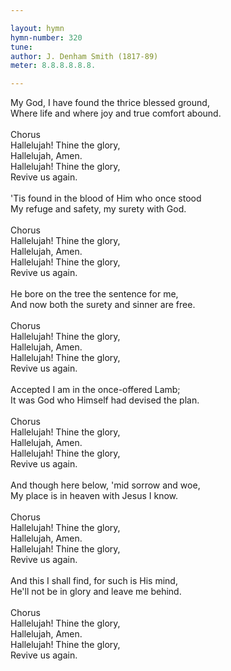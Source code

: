 ```yaml
---

layout: hymn
hymn-number: 320
tune: 
author: J. Denham Smith (1817-89)
meter: 8.8.8.8.8.8.

---
```

My God, I have found the thrice blessed ground,<br>Where life and where joy and true comfort abound.<br><br>Chorus<br>Hallelujah! Thine the glory,<br>Hallelujah, Amen.<br>Hallelujah! Thine the glory,<br>Revive us again.<br><br>'Tis found in the blood of Him who once stood<br>My refuge and safety, my surety with God.<br><br>Chorus<br>Hallelujah! Thine the glory,<br>Hallelujah, Amen.<br>Hallelujah! Thine the glory,<br>Revive us again.<br><br>He bore on the tree the sentence for me,<br>And now both the surety and sinner are free.<br><br>Chorus<br>Hallelujah! Thine the glory,<br>Hallelujah, Amen.<br>Hallelujah! Thine the glory,<br>Revive us again.<br><br>Accepted I am in the once-offered Lamb;<br>It was God who Himself had devised the plan.<br><br>Chorus<br>Hallelujah! Thine the glory,<br>Hallelujah, Amen.<br>Hallelujah! Thine the glory,<br>Revive us again.<br><br>And though here below, 'mid sorrow and woe,<br>My place is in heaven with Jesus I know.<br><br>Chorus<br>Hallelujah! Thine the glory,<br>Hallelujah, Amen.<br>Hallelujah! Thine the glory,<br>Revive us again.<br><br>And this I shall find, for such is His mind,<br>He'll not be in glory and leave me behind.<br><br>Chorus<br>Hallelujah! Thine the glory,<br>Hallelujah, Amen.<br>Hallelujah! Thine the glory,<br>Revive us again.<br><br><br>
